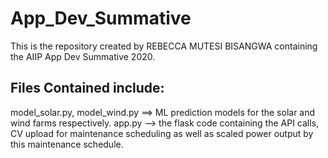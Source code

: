 # App_Dev_Summative

This is the repository created by REBECCA MUTESI BISANGWA containing the AIIP App Dev Summative 2020. 

## Files Contained include:
model_solar.py, model_wind.py ==> ML prediction models for the solar and wind farms respectively.
app.py --> the flask code containing the API calls, CV upload for maintenance scheduling as well as scaled power output by this maintenance schedule.

